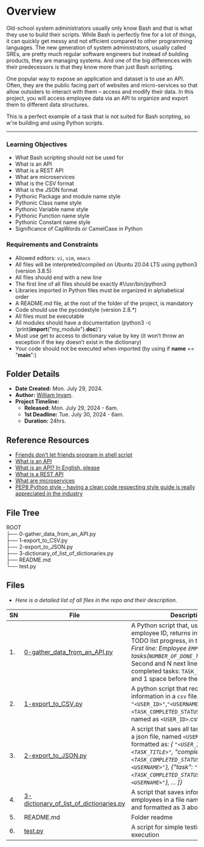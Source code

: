 # Overview #
Old-school system administrators usually only know Bash and that is what they use to build their scripts. While Bash is perfectly fine for a lot of things, it can quickly get messy and not efficient compared to other programming languages. The new generation of system administrators, usually called SREs, are pretty much regular software engineers but instead of building products, they are managing systems. And one of the big differences with their predecessors is that they know more than just Bash scripting.

One popular way to expose an application and dataset is to use an API. Often, they are the public facing part of websites and micro-services so that allow outsiders to interact with them – access and modify their data. In this project, you will access employee data via an API to organize and export them to different data structures.

This is a perfect example of a task that is not suited for Bash scripting, so w're building and using Python scripts.

<hr/>

### Learning Objectives ###
- What Bash scripting should not be used for
- What is an API
- What is a REST API
- What are microservices
- What is the CSV format
- What is the JSON format
- Pythonic Package and module name style
- Pythonic Class name style
- Pythonic Variable name style
- Pythonic Function name style
- Pythonic Constant name style
- Significance of CapWords or CamelCase in Python


### Requirements and Constraints ###
- Allowed editors: `vi`, `vim`, `emacs`
- All files will be interpreted/compiled on Ubuntu 20.04 LTS using python3 (version 3.8.5)
- All files should end with a new line
- The first line of all files should be exactly #!/usr/bin/python3
- Libraries imported in Python files must be organized in alphabetical order
- A README.md file, at the root of the folder of the project, is mandatory
- Code should use the pycodestyle (version 2.8.*)
- All files must be executable
- All modules should have a documentation (python3 -c 'print(__import__("my_module").__doc__)')
- Must use get to access to dictionary value by key (it won’t throw an exception if the key doesn’t exist in the dictionary)
- Your code should not be executed when imported (by using if __name__ == "__main__":)


## Folder Details ###
- **Date Created:** Mon. July 29, 2024.
- **Author:** [William Inyam](https.//github.com/thecypherzen).
- **Project Timeline:**
  - **Released:** Mon. July 29, 2024 - 6am.
  - **1st Deadline:** Tue. July 30, 2024 - 6am.
  - **Duration:**  24hrs.


## Reference Resources
- [Friends don’t let friends program in shell script](https://www.turnkeylinux.org/blog/friends-dont-let-friends-program-shell-script)
- [What is an API](https://www.webopedia.com/definitions/api/)
- [What is an API? In English, please](https://www.freecodecamp.org/news/what-is-an-api-in-english-please-b880a3214a82/)
- [What is a REST API](https://www.sitepoint.com/rest-api/)
- [What are microservices](https://smartbear.com/learn/api-design/microservices/)
- [PEP8 Python style - having a clean code respecting style guide is really appreciated in the industry](https://peps.python.org/pep-0008/)


## File Tree ##
ROOT<br/>
├── 0-gather_data_from_an_API.py<br />
├── 1-export_to_CSV.py<br />
├── 2-export_to_JSON.py<br />
├── 3-dictionary_of_list_of_dictionaries.py<br />
├── README.md<br />
└── test.py<br />


## Files ###
- *Here is a detailed list of all files in the repo and their description*.

| SN | File | Description/Task Details                                   |
|----|------|-----------------------------------------------|
| 1. | [0-gather_data_from_an_API.py ](https://github.com/thecypherzen/alx-system_engineering-devops/blob/main/0x15-api/0-gather_data_from_an_API.py) | A Python script that, using this [REST API](https://jsonplaceholder.typicode.com/), for a given employee ID, returns information about his/her TODO list progress, in this format:<br/>*First line: Employee `EMPLOYEE_NAME` is done with tasks(`NUMBER_OF_DONE_TASKS`/`TOTAL_NUMBER_OF_TASKS`):*<br/>Second and N next lines display the title of completed tasks: `TASK_TITLE` (with 1 tab character and 1 space before the `TASK_TITLE`). |
| 2. | [1-export_to_CSV.py](https://github.com/thecypherzen/alx-system_engineering-devops/blob/main/0x15-api/1-export_to_CSV.py) | A python script that records a user's todos progress information in a `csv` file. The `.csv` file is in the format: `"<USER_ID>"`,`"<USERNAME>"`,`"<TASK_COMPLETED_STATUS">`,`"<TASK_TITLE>"`; and named as `<USER_ID>`.csv. |
| 3. | [2-export_to_JSON.py](https://github.com/thecypherzen/alx-system_engineering-devops/blob/main/0x15-api/2-export_to_JSON.py) | A script that saes all tasks owned by an employee in a json file, named `<USER_ID>.json`.The file is formatted as: *{ `"<USER_ID>"`: [{"task": `"<TASK_TITLE>"`, "completed": `<TASK_COMPLETED_STATUS>`, "username": `"<USERNAME>"`}, {"task": `"<TASK_TITLE>"`, "completed": `<TASK_COMPLETED_STATUS>`, "username": `"<USERNAME>"`}, ... ]}*  |
| 4. | [3-dictionary_of_list_of_dictionaries.py](https://github.com/thecypherzen/alx-system_engineering-devops/blob/main/0x15-api/3-dictionary_of_list_of_dictionaries.py) | A script that saves information of tasks for all employees in a file named `todo_all_employees.json`, and formatted as 3 above. |
| 5. | README.md | Folder readme |
| 6. | [test.py]() | A script for simple testing of commands before execution |